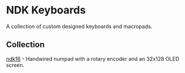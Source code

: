 # NDK Keyboards
A collection of custom designed keyboards and macropads. 

## Collection
[ndk16](https://github.com/itskevin-zz/ndk-keyboards/tree/master/ndk16) - Handwired numpad with a rotary encoder and an 32x128 OLED screen.